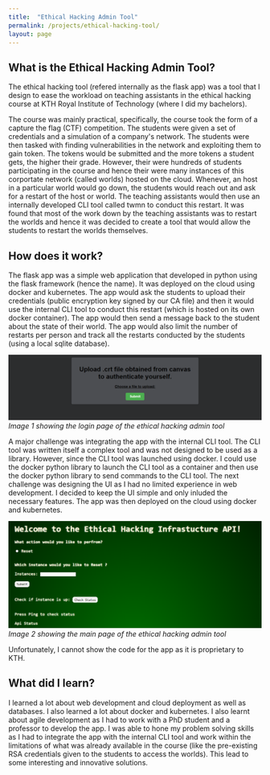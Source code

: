 ```yaml
---
title:  "Ethical Hacking Admin Tool"
permalink: /projects/ethical-hacking-tool/
layout: page
---
```


## What is the Ethical Hacking Admin Tool?
The ethical hacking tool (refered internally as the flask app) was a tool that I design to ease the workload on teaching assistants in the
ethical hacking course at KTH Royal Institute of Technology (where I did my bachelors).

The course was mainly practical, specifically, the course took the form of a capture the flag (CTF) competition. The students were given a set of
credentials and a simulation of a company's network. The students were then tasked with finding vulnerabilities in the network and exploiting them
to gain token. The tokens would be submitted and the more tokens a student gets, the higher their grade. However, their were hundreds of students
participating in the course and hence their were many instances of this corportate network (called worlds) hosted on the cloud. Whenever, an host in a particular
world would go down, the students would reach out and ask for a restart of the host or world. The teaching assistants would then use an internally
developed CLI tool called twmn to conduct this restart. It was found that most of the work down by the teaching assistants was to restart the worlds and hence it was
decided to create a tool that would allow the students to restart the worlds themselves.

## How does it work?
The flask app was a simple web application that developed in python using the flask framework (hence the name). It was deployed on the cloud using docker and
kubernetes. The app would ask the students to upload their credentials (public encryption key signed by our CA file) and then it would use the internal CLI tool
to conduct this restart (which is hosted on its own docker container). The app would then send a message back to the student about the state of their world.
The app would also limit the number of restarts per person and track all the restarts conducted by the students (using a local sqlite database).

![login](/images/upload.png)
*Image 1 showing the login page of the ethical hacking admin tool*

A major challenge was integrating the app with the internal CLI tool. The CLI tool was written itself a complex tool and was not designed to be used as a library.
However, since the  CLI tool was launched using docker. I could use the docker python library to launch the CLI tool as a container and then use the docker python library
to send commands to the CLI tool. The next challenge was designing the UI as I had no limited experience in web development. I decided to keep the UI simple and only
inluded the necessary features. The app was then deployed on the cloud using docker and kubernetes.

![main](/images/main.png)
*Image 2 showing the main page of the ethical hacking admin tool*

Unfortunately, I cannot show the code for the app as it is proprietary to KTH.

## What did I learn?
I learned a lot about web development and cloud deployment as well as databases. I also learned a lot about docker and kubernetes. I also learnt about agile development
as I had to work with a PhD student and a professor to develop the app. I was able to hone my problem solving skills as I had to integrate the app with the internal CLI
tool and work within the limitations of what was already available in the course (like the pre-existing RSA credentials given to the students to access the worlds). This lead to some
interesting and innovative solutions.
